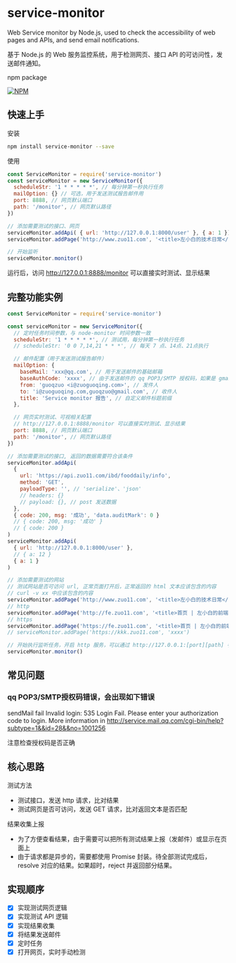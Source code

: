 # service-monitor

Web Service monitor by Node.js, used to check the accessibility of web pages and APIs, and send email notifications.

基于 Node.js 的 Web 服务监控系统，用于检测网页、接口 API 的可访问性，发送邮件通知。

npm package

[![NPM](https://nodei.co/npm/service-monitor.png)](https://npmjs.org/package/service-monitor)

## 快速上手
安装
```bash
npm install service-monitor --save
```
使用
```js
const ServiceMonitor = require('service-monitor')
const serviceMonitor = new ServiceMonitor({
  scheduleStr: '1 * * * * *', // 每分钟第一秒执行任务
  mailOption: {} // 可选，用于发送测试报告邮件用
  port: 8888, // 网页默认端口
  path: '/monitor', // 网页默认路径
})

// 添加需要测试的接口、网页
serviceMonitor.addApi( { url: 'http://127.0.0.1:8000/user' }, { a: 1 })
serviceMonitor.addPage('http://www.zuo11.com', '<title>左小白的技术日常</title>')

// 开始监听
serviceMonitor.monitor()
```
运行后，访问 http://127.0.0.1:8888/monitor 可以直接实时测试、显示结果

## 完整功能实例
```js
const ServiceMonitor = require('service-monitor')

const serviceMonitor = new ServiceMonitor({
  // 定时任务时间参数，与 node-monitor 时间参数一致
  scheduleStr: '1 * * * * *', // 测试用，每分钟第一秒执行任务
  // scheduleStr: '0 0 7,14,21 * * *', // 每天 7 点、14点、21点执行

  // 邮件配置（用于发送测试报告邮件）
  mailOption: {
    baseMail: 'xxx@qq.com', // 用于发送邮件的基础邮箱
    baseAuthCode: 'xxxx', // 由于发送邮件的 qq POP3/SMTP 授权码，如果是 gmail，直接填密码
    from: 'guoqzuo <i@zuoguoqing.com>', // 发件人
    to: 'i@zuoguoqing.com,guoqzuo@gmail.com', // 收件人
    title: 'Service monitor 报告', // 自定义邮件标题前缀
  },

  // 网页实时测试、可视相关配置
  // http://127.0.0.1:8888/monitor 可以直接实时测试、显示结果
  port: 8888, // 网页默认端口
  path: '/monitor', // 网页默认路径
})

// 添加需要测试的接口, 返回的数据需要符合该条件
serviceMonitor.addApi(
  {
    url: 'https://api.zuo11.com/ibd/fooddaily/info',
    method: 'GET',
    payloadType: '', // 'serialize'、'json'
    // headers: {}
    // payload: {}, // post 发送数据
  },
  { code: 200, msg: '成功', 'data.auditMark': 0 }
  // { code: 200, msg: '成功' }
  // { code: 200 }
)
serviceMonitor.addApi(
  { url: 'http://127.0.0.1:8000/user' },
  // { a: 12 }
  { a: 1 }
)

// 添加需要测试的网站
// 测试网站是否可访问 url, 正常页面打开后，正常返回的 html 文本应该包含的内容
// curl -v xx 中应该包含的内容
serviceMonitor.addPage('http://www.zuo11.com', '<title>左小白的技术日常</title>')
// http
serviceMonitor.addPage('http://fe.zuo11.com', '<title>首页 | 左小白的前端笔记</title>')
// https
serviceMonitor.addPage('https://fe.zuo11.com', '<title>首页 | 左小白的前端笔记</title>')
// serviceMonitor.addPage('https://kkk.zuo11.com', 'xxxx')

// 开始执行监听任务，开启 http 服务，可以通过 http://127.0.0.1:[port][path] 手动测试并查看结果
serviceMonitor.monitor()
```
## 常见问题
### qq POP3/SMTP授权码错误，会出现如下错误

sendMail fail Invalid login: 535 Login Fail. Please enter your authorization code to login. More information in http://service.mail.qq.com/cgi-bin/help?subtype=1&&id=28&&no=1001256

注意检查授权码是否正确

## 核心思路
测试方法
- 测试接口，发送 http 请求，比对结果
- 测试网页是否可访问，发送 GET 请求，比对返回文本是否匹配

结果收集上报
- 为了方便查看结果，由于需要可以把所有测试结果上报（发邮件）或显示在页面上
- 由于请求都是异步的，需要都使用 Promise 封装。待全部测试完成后，resolve 对应的结果。如果超时，reject 并返回部分结果。

## 实现顺序
- [x] 实现测试网页逻辑
- [x] 实现测试 API 逻辑
- [x] 实现结果收集
- [x] 将结果发送邮件
- [x] 定时任务
- [x] 打开网页，实时手动检测